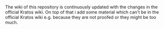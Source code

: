 The wiki of this repository is continuously updated with the changes in the official Kratos wiki. On top of that i add some material which can't be in the official Kratos wiki e.g. because they are not proofed or they might be too much.
